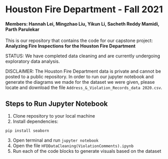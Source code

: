 # Houston Fire Department - Fall 2021
#### Members: Hannah Lei, Mingzhao Liu, Yikun Li, Sacheth Reddy Mamidi, Parth Parulekar

This is our repository that contains the code for our capstone project: <br /> **Analyzing Fire Inspections for the Houston Fire Department**

STATUS: We have completed data cleaning and are currently undergoing exploratory data analysis. 

DISCLAIMER: The Houston Fire Department data is private and cannot be posted to a public repository. In order to run our jupyter notebook and generate the diagrams we made for the dataset we were given, please locate and download the file `Address_&_Violation_Records_data 2020.csv`.

## Steps to Run Jupyter Notebook 

1. Clone repository to your local machine
2. Install dependencies:

```
pip install seaborn
```

3. Open terminal and run `jupyter notebook`
4. Open the file `HFDDataCleaning(ViolationComments).ipynb` 
5. Run each of the code blocks to generate visuals based on the dataset

